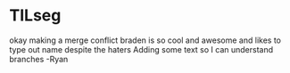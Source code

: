 # TILseg


okay making a merge conflict
braden is so cool and awesome and likes to type out name despite the haters
Adding some text so I can understand branches -Ryan



